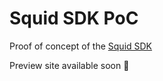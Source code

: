 # Squid SDK PoC

Proof of concept of the [Squid SDK](https://github.com/0xsquid/squid-sdk)

Preview site available soon 👀
